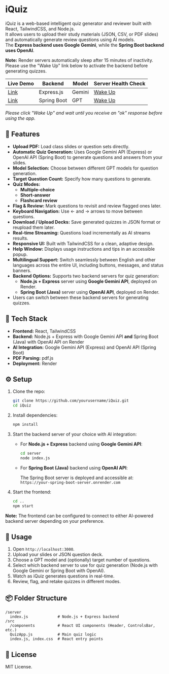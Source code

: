 # iQuiz

iQuiz is a web-based intelligent quiz generator and reviewer built with React, TailwindCSS, and Node.js.  
It allows users to upload their study materials (JSON, CSV, or PDF slides) and automatically generate review questions using AI models.  
The **Express backend uses Google Gemini**, while the **Spring Boot backend uses OpenAI**.

**Note:** Render servers automatically sleep after 15 minutes of inactivity. Please use the "Wake Up" link below to activate the backend before generating quizzes.

| Live Demo                                 | Backend     | Model  | Server Health Check                                        |
| ----------------------------------------- | ----------- | ------ | ---------------------------------------------------------- |
| [Link](https://iquiz-1.onrender.com)      | Express.js  | Gemini | [Wake Up](https://iquiz-oz01.onrender.com/health)          |
| [Link](https://iquiz-spring.onrender.com) | Spring Boot | GPT    | [Wake Up](https://iquiz-server-spring.onrender.com/health) |

_Please click "Wake Up" and wait until you receive an "ok" response before using the app._

## 🚀 Features

- **Upload PDF:** Load class slides or question sets directly.
- **Automatic Quiz Generation:** Uses Google Gemini API (Express) or OpenAI API (Spring Boot) to generate questions and answers from your slides.
- **Model Selection:** Choose between different GPT models for question generation.
- **Target Question Count:** Specify how many questions to generate.
- **Quiz Modes:**
  - **Multiple-choice**
  - **Short-answer**
  - **Flashcard review**
- **Flag & Review:** Mark questions to revisit and review flagged ones later.
- **Keyboard Navigation:** Use ← and → arrows to move between questions.
- **Download / Upload Decks:** Save generated quizzes in JSON format or reupload them later.
- **Real-time Streaming:** Questions load incrementally as AI streams results.
- **Responsive UI:** Built with TailwindCSS for a clean, adaptive design.
- **Help Window:** Displays usage instructions and tips in an accessible popup.
- **Multilingual Support:** Switch seamlessly between English and other languages across the entire UI, including buttons, messages, and status banners.
- **Backend Options:** Supports two backend servers for quiz generation:
  - **Node.js + Express** server using **Google Gemini API**, deployed on Render.
  - **Spring Boot (Java)** server using **OpenAI API**, deployed on Render.
- Users can switch between these backend servers for generating quizzes.

## 🧩 Tech Stack

- **Frontend:** React, TailwindCSS
- **Backend:** Node.js + Express with Google Gemini API **and** Spring Boot (Java) with OpenAI API on Render
- **AI Integration:** Google Gemini API (Express) and OpenAI API (Spring Boot)
- **PDF Parsing:** pdf.js
- **Deployment:** Render

## ⚙️ Setup

1. Clone the repo:

   ```bash
   git clone https://github.com/yourusername/iQuiz.git
   cd iQuiz
   ```

2. Install dependencies:

   ```bash
   npm install
   ```

3. Start the backend server of your choice with AI integration:

   - For **Node.js + Express** backend using **Google Gemini API**:

     ```bash
     cd server
     node index.js
     ```

   - For **Spring Boot (Java)** backend using **OpenAI API**:

     The Spring Boot server is deployed and accessible at:  
     `https://your-spring-boot-server.onrender.com`

4. Start the frontend:
   ```bash
   cd ..
   npm start
   ```

**Note:** The frontend can be configured to connect to either AI-powered backend server depending on your preference.

## 🧠 Usage

1. Open `http://localhost:3000`.
2. Upload your slides or JSON question deck.
3. Choose a GPT model and (optionally) target number of questions.
4. Select which backend server to use for quiz generation (Node.js with Google Gemini or Spring Boot with OpenAI).
5. Watch as iQuiz generates questions in real-time.
6. Review, flag, and retake quizzes in different modes.

## 📦 Folder Structure

```
/server
  index.js             # Node.js + Express backend
/src
  /components          # React UI components (Header, ControlsBar, etc.)
  QuizApp.js           # Main quiz logic
  index.js, index.css  # React entry points
```

## 📄 License

MIT License.
